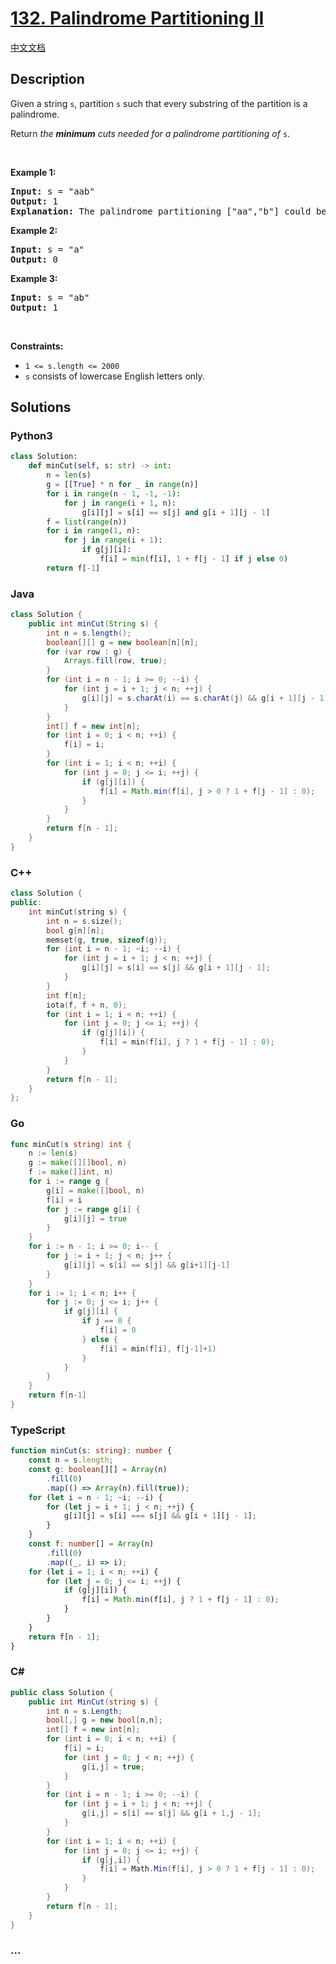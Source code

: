 # [132. Palindrome Partitioning II](https://leetcode.com/problems/palindrome-partitioning-ii)

[中文文档](/solution/0100-0199/0132.Palindrome%20Partitioning%20II/README.md)

## Description

<p>Given a string <code>s</code>, partition <code>s</code> such that every <span data-keyword="substring-nonempty">substring</span> of the partition is a <span data-keyword="palindrome-string">palindrome</span>.</p>

<p>Return <em>the <strong>minimum</strong> cuts needed for a palindrome partitioning of</em> <code>s</code>.</p>

<p>&nbsp;</p>
<p><strong class="example">Example 1:</strong></p>

<pre>
<strong>Input:</strong> s = &quot;aab&quot;
<strong>Output:</strong> 1
<strong>Explanation:</strong> The palindrome partitioning [&quot;aa&quot;,&quot;b&quot;] could be produced using 1 cut.
</pre>

<p><strong class="example">Example 2:</strong></p>

<pre>
<strong>Input:</strong> s = &quot;a&quot;
<strong>Output:</strong> 0
</pre>

<p><strong class="example">Example 3:</strong></p>

<pre>
<strong>Input:</strong> s = &quot;ab&quot;
<strong>Output:</strong> 1
</pre>

<p>&nbsp;</p>
<p><strong>Constraints:</strong></p>

<ul>
	<li><code>1 &lt;= s.length &lt;= 2000</code></li>
	<li><code>s</code> consists of lowercase English letters only.</li>
</ul>

## Solutions

<!-- tabs:start -->

### **Python3**

```python
class Solution:
    def minCut(self, s: str) -> int:
        n = len(s)
        g = [[True] * n for _ in range(n)]
        for i in range(n - 1, -1, -1):
            for j in range(i + 1, n):
                g[i][j] = s[i] == s[j] and g[i + 1][j - 1]
        f = list(range(n))
        for i in range(1, n):
            for j in range(i + 1):
                if g[j][i]:
                    f[i] = min(f[i], 1 + f[j - 1] if j else 0)
        return f[-1]
```

### **Java**

```java
class Solution {
    public int minCut(String s) {
        int n = s.length();
        boolean[][] g = new boolean[n][n];
        for (var row : g) {
            Arrays.fill(row, true);
        }
        for (int i = n - 1; i >= 0; --i) {
            for (int j = i + 1; j < n; ++j) {
                g[i][j] = s.charAt(i) == s.charAt(j) && g[i + 1][j - 1];
            }
        }
        int[] f = new int[n];
        for (int i = 0; i < n; ++i) {
            f[i] = i;
        }
        for (int i = 1; i < n; ++i) {
            for (int j = 0; j <= i; ++j) {
                if (g[j][i]) {
                    f[i] = Math.min(f[i], j > 0 ? 1 + f[j - 1] : 0);
                }
            }
        }
        return f[n - 1];
    }
}
```

### **C++**

```cpp
class Solution {
public:
    int minCut(string s) {
        int n = s.size();
        bool g[n][n];
        memset(g, true, sizeof(g));
        for (int i = n - 1; ~i; --i) {
            for (int j = i + 1; j < n; ++j) {
                g[i][j] = s[i] == s[j] && g[i + 1][j - 1];
            }
        }
        int f[n];
        iota(f, f + n, 0);
        for (int i = 1; i < n; ++i) {
            for (int j = 0; j <= i; ++j) {
                if (g[j][i]) {
                    f[i] = min(f[i], j ? 1 + f[j - 1] : 0);
                }
            }
        }
        return f[n - 1];
    }
};
```

### **Go**

```go
func minCut(s string) int {
	n := len(s)
	g := make([][]bool, n)
	f := make([]int, n)
	for i := range g {
		g[i] = make([]bool, n)
		f[i] = i
		for j := range g[i] {
			g[i][j] = true
		}
	}
	for i := n - 1; i >= 0; i-- {
		for j := i + 1; j < n; j++ {
			g[i][j] = s[i] == s[j] && g[i+1][j-1]
		}
	}
	for i := 1; i < n; i++ {
		for j := 0; j <= i; j++ {
			if g[j][i] {
				if j == 0 {
					f[i] = 0
				} else {
					f[i] = min(f[i], f[j-1]+1)
				}
			}
		}
	}
	return f[n-1]
}
```

### **TypeScript**

```ts
function minCut(s: string): number {
    const n = s.length;
    const g: boolean[][] = Array(n)
        .fill(0)
        .map(() => Array(n).fill(true));
    for (let i = n - 1; ~i; --i) {
        for (let j = i + 1; j < n; ++j) {
            g[i][j] = s[i] === s[j] && g[i + 1][j - 1];
        }
    }
    const f: number[] = Array(n)
        .fill(0)
        .map((_, i) => i);
    for (let i = 1; i < n; ++i) {
        for (let j = 0; j <= i; ++j) {
            if (g[j][i]) {
                f[i] = Math.min(f[i], j ? 1 + f[j - 1] : 0);
            }
        }
    }
    return f[n - 1];
}
```

### **C#**

```cs
public class Solution {
    public int MinCut(string s) {
        int n = s.Length;
        bool[,] g = new bool[n,n];
        int[] f = new int[n];
        for (int i = 0; i < n; ++i) {
            f[i] = i;
            for (int j = 0; j < n; ++j) {
                g[i,j] = true;
            }
        }
        for (int i = n - 1; i >= 0; --i) {
            for (int j = i + 1; j < n; ++j) {
                g[i,j] = s[i] == s[j] && g[i + 1,j - 1];
            }
        }
        for (int i = 1; i < n; ++i) {
            for (int j = 0; j <= i; ++j) {
                if (g[j,i]) {
                    f[i] = Math.Min(f[i], j > 0 ? 1 + f[j - 1] : 0);
                }
            }
        }
        return f[n - 1];
    }
}
```

### **...**

```

```

<!-- tabs:end -->
